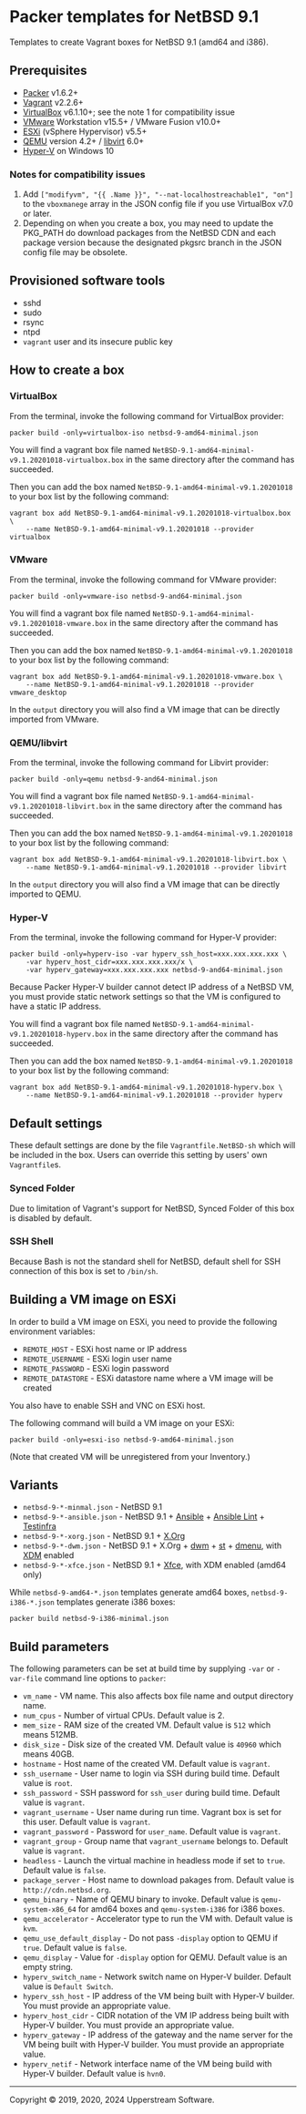 # Packer templates for NetBSD 9.1

Templates to create Vagrant boxes for NetBSD 9.1 (amd64 and i386).

## Prerequisites

* [Packer][] v1.6.2+
* [Vagrant][] v2.2.6+
* [VirtualBox][] v6.1.10+; see the note 1 for compatibility issue
* [VMware][] Workstation v15.5+ / VMware Fusion v10.0+
* [ESXi][] (vSphere Hypervisor) v5.5+
* [QEMU][] version 4.2+ / [libvirt][] 6.0+
* [Hyper-V][] on Windows 10

[ESXi]: http://www.vmware.com/products/vsphere-hypervisor
  "Free VMware vSphere Hypervisor, Free Virtualization (ESXi)"
[Hyper-V]: https://docs.microsoft.com/en-us/virtualization/hyper-v-on-windows/about/
  "Introduction to Hyper-V on Windows 10 | Microsoft Docs"
[libvirt]: https://libvirt.org/ "libvirt: The virtualization API"
[Packer]: https://www.packer.io/ "Packer by HashiCorp"
[QEMU]: https://www.qemu.org/ "QEMU"
[Vagrant]: https://www.vagrantup.com/ "Vagrant"
[VirtualBox]: https://www.virtualbox.org/ "Oracle VM VirtualBox"
[VMware]: http://www.vmware.com/
  "VMware Virtualization for Desktop &amp; Server, Application, Public &amp; Hybrid Clouds"

### Notes for compatibility issues

1. Add `["modifyvm", "{{ .Name }}", "--nat-localhostreachable1", "on"]`
   to the `vboxmanege` array in the JSON config file if you use
   VirtualBox v7.0 or later.
2. Depending on when you create a box, you may need to update the
   PKG_PATH do download packages from the NetBSD CDN and each package
   version because the designated pkgsrc branch in the JSON config file
   may be obsolete.

## Provisioned software tools

* sshd
* sudo
* rsync
* ntpd
* `vagrant` user and its insecure public key

## How to create a box

### VirtualBox

From the terminal, invoke the following command for VirtualBox provider:

    packer build -only=virtualbox-iso netbsd-9-amd64-minimal.json

You will find a vagrant box file named `NetBSD-9.1-amd64-minimal-v9.1.20201018-virtualbox.box`
in the same directory after the command has succeeded.

Then you can add the box named `NetBSD-9.1-amd64-minimal-v9.1.20201018`
to your box list by the following command:

    vagrant box add NetBSD-9.1-amd64-minimal-v9.1.20201018-virtualbox.box \
        --name NetBSD-9.1-amd64-minimal-v9.1.20201018 --provider virtualbox

### VMware

From the terminal, invoke the following command for VMware provider:

    packer build -only=vmware-iso netbsd-9-and64-minimal.json

You will find a vagrant box file named `NetBSD-9.1-amd64-minimal-v9.1.20201018-vmware.box`
in the same directory after the command has succeeded.

Then you can add the box named `NetBSD-9.1-amd64-minimal-v9.1.20201018`
to your box list by the following command:

    vagrant box add NetBSD-9.1-amd64-minimal-v9.1.20201018-vmware.box \
        --name NetBSD-9.1-amd64-minimal-v9.1.20201018 --provider vmware_desktop

In the `output` directory you will also find a VM image that can be
directly imported from VMware.

### QEMU/libvirt

From the terminal, invoke the following command for Libvirt provider:

    packer build -only=qemu netbsd-9-and64-minimal.json

You will find a vagrant box file named `NetBSD-9.1-amd64-minimal-v9.1.20201018-libvirt.box`
in the same directory after the command has succeeded.

Then you can add the box named `NetBSD-9.1-amd64-minimal-v9.1.20201018`
to your box list by the following command:

    vagrant box add NetBSD-9.1-amd64-minimal-v9.1.20201018-libvirt.box \
        --name NetBSD-9.1-amd64-minimal-v9.1.20201018 --provider libvirt

In the `output` directory you will also find a VM image that can be
directly imported to QEMU.

### Hyper-V

From the terminal, invoke the following command for Hyper-V provider:

    packer build -only=hyperv-iso -var hyperv_ssh_host=xxx.xxx.xxx.xxx \
        -var hyperv_host_cidr=xxx.xxx.xxx.xxx/x \
        -var hyperv_gateway=xxx.xxx.xxx.xxx netbsd-9-and64-minimal.json

Because Packer Hyper-V builder cannot detect IP address of a NetBSD VM,
you must provide static network settings so that the VM is configured to
have a static IP address.

You will find a vagrant box file named `NetBSD-9.1-amd64-minimal-v9.1.20201018-hyperv.box`
in the same directory after the command has succeeded.

Then you can add the box named `NetBSD-9.1-amd64-minimal-v9.1.20201018`
to your box list by the following command:

    vagrant box add NetBSD-9.1-amd64-minimal-v9.1.20201018-hyperv.box \
        --name NetBSD-9.1-amd64-minimal-v9.1.20201018 --provider hyperv

## Default settings

These default settings are done by the file `Vagrantfile.NetBSD-sh`
which will be included in the box.  Users can override this setting by
users' own `Vagrantfile`s.

### Synced Folder

Due to limitation of Vagrant's support for NetBSD, Synced Folder of
this box is disabled by default.

### SSH Shell

Because Bash is not the standard shell for NetBSD, default shell for
SSH connection of this box is set to `/bin/sh`.

## Building a VM image on ESXi

In order to build a VM image on ESXi, you need to provide the following
environment variables:

* `REMOTE_HOST` - ESXi host name or IP address
* `REMOTE_USERNAME` - ESXi login user name
* `REMOTE_PASSWORD` - ESXi login password
* `REMOTE_DATASTORE` - ESXi datastore name where a VM image will be
  created

You also have to enable SSH and VNC on ESXi host.

The following command will build a VM image on your ESXi:

    packer build -only=esxi-iso netbsd-9-amd64-minimal.json

(Note that created VM will be unregistered from your Inventory.)

## Variants

* `netbsd-9-*-minmal.json` - NetBSD 9.1
* `netbsd-9-*-ansible.json` - NetBSD 9.1 + [Ansible][] +
  [Ansible Lint][] + [Testinfra][]
* `netbsd-9-*-xorg.json` - NetBSD 9.1 + [X.Org][]
* `netbsd-9-*-dwm.json` - NetBSD 9.1 + X.Org + [dwm][] + [st][] +
  [dmenu][], with [XDM] enabled
* `netbsd-9-*-xfce.json` - NetBSD 9.1 + [Xfce][], with XDM enabled
  (amd64 only)

While `netbsd-9-amd64-*.json` templates generate amd64 boxes,
`netbsd-9-i386-*.json` templates generate i386 boxes:

    packer build netbsd-9-i386-minimal.json

[Ansible]: https://www.ansible.com/ "Ansible is Simple IT Automation"
[Ansible Lint]: https://docs.ansible.com/ansible-lint/
  "Ansible Lint Documentation &mdash; Ansible Documentation"
[dmenu]: http://tools.suckless.org/dmenu/ "dmenu | suckless.org tools"
[dwm]: http://dwm.suckless.org/
  "suckless.org dwm - dynamic window manager"
[st]: http://st.suckless.org/ "suckless.org st - simple terminal"
[Testinfra]: https://testinfra.readthedocs.io/en/latest/
  "Testinfra test your infrastructure &#8212; testinfra 5.0.1.dev2+gd9d87d8.d20200427 documentation"
[X.Org]: https://www.x.org/wiki/ "X.Org"
[XDM]: https://www.x.org/releases/X11R7.6/doc/man/man1/xdm.1.xhtml "XDM"
[Xfce]: http://www.xfce.org/ "Xfce Desktop Environment"

## Build parameters

The following parameters can be set at build time by supplying `-var`
or `-var-file` command line options to `packer`:

* `vm_name` - VM name.  This also affects box file name and output
  directory name.
* `num_cpus` - Number of virtual CPUs.  Default value is 2.
* `mem_size` - RAM size of the created VM.  Default value is `512`
  which means 512MB.
* `disk_size` - Disk size of the created VM.  Default value is `40960`
  which means 40GB.
* `hostname` - Host name of the created VM.  Default value is `vagrant`.
* `ssh_username` - User name to login via SSH during build time.
  Default value is `root`.
* `ssh_password` - SSH password for `ssh_user` during build time.
  Default value is `vagrant`.
* `vagrant_username` - User name during run time.  Vagrant box is set
  for this user.  Default value is `vagrant`.
* `vagrant_password` - Password for `user_name`.  Default value is
  `vagrant`.
* `vagrant_group` - Group name that `vagrant_username` belongs to.
  Default value is `vagrant`.
* `headless` - Launch the virtual machine in headless mode if set to
  `true`.  Default value is `false`.
* `package_server` - Host name to download pakages from.  Default value
  is `http://cdn.netbsd.org`.
* `qemu_binary` - Name of QEMU binary to invoke. Default value is
  `qemu-system-x86_64` for amd64 boxes and `qemu-system-i386` for i386
  boxes.
* `qemu_accelerator` - Accelerator type to run the VM with.  Default
  value is `kvm`.
* `qemu_use_default_display` - Do not pass `-display` option to QEMU if
  `true`.  Default value is `false`.
* `qemu_display` - Value for `-display` option for QEMU.  Default value
  is an empty string.
* `hyperv_switch_name` - Network switch name on Hyper-V builder.
  Default value is `Default Switch`.
* `hyperv_ssh_host` - IP address of the VM being built with Hyper-V
  builder.  You must provide an appropriate value.
* `hyperv_host_cidr` - CIDR notation of the VM IP address being built
  with Hyper-V builder.  You must provide an appropriate value.
* `hyperv_gateway` - IP address of the gateway and the name server for
  the VM being built with Hyper-V builder.  You must provide an
  appropriate value.
* `hyperv_netif` - Network interface name of the VM being build with
  Hyper-V builder.  Default value is `hvn0`.

- - -

Copyright &copy; 2019, 2020, 2024 Upperstream Software.

